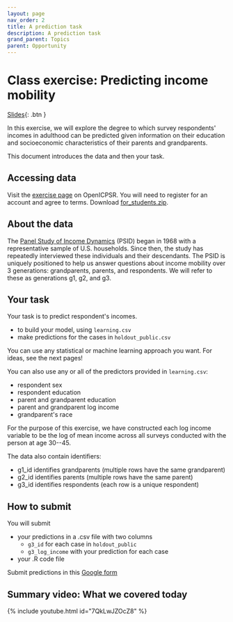 ```yaml
---
layout: page
nav_order: 2
title: A prediction task
description: A prediction task
grand_parent: Topics
parent: Opportunity
---
```


# Class exercise: Predicting income mobility

[Slides](../../assets/slides/prediction_challenge.pdf){: .btn }

In this exercise, we will explore the degree to which survey respondents' incomes in adulthood can be predicted given information on their education and socioeconomic characteristics of their parents and grandparents.

This document introduces the data and then your task.

## Accessing data

Visit the [exercise page](https://www.openicpsr.org/openicpsr/project/185941/version/V2/view) on OpenICPSR. You will need to register for an account and agree to terms. Download [for_students.zip](https://www.openicpsr.org/openicpsr/project/185941/version/V2/view?path=/openicpsr/185941/fcr:versions/V2/for_students.zip&type=file).

## About the data

The [Panel Study of Income Dynamics](https://psidonline.isr.umich.edu/) (PSID) began in 1968 with a representative sample of U.S. households. Since then, the study has repeatedly interviewed these individuals and their descendants. The PSID is uniquely positioned to help us answer questions about income mobility over 3 generations: grandparents, parents, and respondents. We will refer to these as generations g1, g2, and g3.

## Your task

Your task is to predict respondent's incomes.

- to build your model, using `learning.csv`
- make predictions for the cases in `holdout_public.csv`

You can use any statistical or machine learning approach you want. For ideas, see the next pages!

You can also use any or all of the predictors provided in `learning.csv`:

- respondent sex
- respondent education
- parent and grandparent education
- parent and grandparent log income
- grandparent's race

For the purpose of this exercise, we have constructed each log income variable to be the log of mean income across all surveys conducted with the person at age 30--45.
     
The data also contain identifiers:

- g1_id identifies grandparents (multiple rows have the same grandparent)
- g2_id identifies parents (multiple rows have the same parent)
- g3_id identifies respondents (each row is a unique respondent)

## How to submit

You will submit

- your predictions in a .csv file with two columns
    * `g3_id` for each case in `holdout_public`
    * `g3_log_income` with your prediction for each case
- your .R code file

Submit predictions in this [Google form](https://docs.google.com/forms/d/e/1FAIpQLSeCXspOpSiM5ScYHhbVx9TIbtHjtMbNUbm9T076NZsIP8ng4A/viewform?usp=sf_link)

## Summary video: What we covered today

{% include youtube.html id="7QkLwJZOcZ8" %}